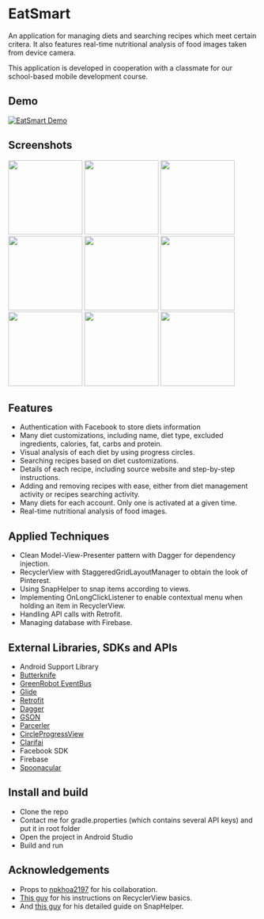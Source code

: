 # EatSmart
An application for managing diets and searching recipes which meet certain critera. It also features real-time nutritional analysis of food images taken from device camera.

This application is developed in cooperation with a classmate for our school-based mobile development course.

## Demo

[![EatSmart Demo](https://i.imgur.com/F6SEM0P.png)](https://youtu.be/jRNCWaTL2IQ "EatSmart Demo")

## Screenshots

<img src="https://i.imgur.com/2A2uOnU.png" width="150">
<img src="https://i.imgur.com/XWvKiJs.png" width="150">
<img src="https://i.imgur.com/2JYzjPz.png" width="150">
<img src="https://i.imgur.com/yh6wILN.png" width="150">
<img src="https://i.imgur.com/IG1BdOS.png" width="150">
<img src="https://i.imgur.com/gvGgyAV.png" width="150">
<img src="https://i.imgur.com/T58atmW.png" width="150">
<img src="https://i.imgur.com/aQ8BEVP.png" width="150">
<img src="https://i.imgur.com/fymQQBM.png" width="150">

## Features
- Authentication with Facebook to store diets information
- Many diet customizations, including name, diet type, excluded ingredients, calories, fat, carbs and protein.
- Visual analysis of each diet by using progress circles.
- Searching recipes based on diet customizations.
- Details of each recipe, including source website and step-by-step instructions.
- Adding and removing recipes with ease, either from diet management activity or recipes searching activity.
- Many diets for each account. Only one is activated at a given time.
- Real-time nutritional analysis of food images.

## Applied Techniques
- Clean Model-View-Presenter pattern with Dagger for dependency injection.
- RecyclerView with StaggeredGridLayoutManager to obtain the look of Pinterest.
- Using SnapHelper to snap items according to views.
- Implementing OnLongClickListener to enable contextual menu when holding an item in RecyclerView.
- Handling API calls with Retrofit.
- Managing database with Firebase.

## External Libraries, SDKs and APIs
- Android Support Library
- [Butterknife](http://jakewharton.github.io/butterknife/)
- [GreenRobot EventBus](http://greenrobot.org/eventbus/)
- [Glide](https://github.com/bumptech/glide)
- [Retrofit](http://square.github.io/retrofit/)
- [Dagger](https://github.com/google/dagger)
- [GSON](https://github.com/google/gson)
- [Parcerler](https://github.com/johncarl81/parceler)
- [CircleProgressView](https://github.com/jakob-grabner/Circle-Progress-View)
- [Clarifai](https://www.clarifai.com/)
- Facebook SDK
- Firebase
- [Spoonacular](https://spoonacular.com/)

## Install and build
- Clone the repo
- Contact me for gradle.properties (which contains several API keys) and put it in root folder
- Open the project in Android Studio
- Build and run

## Acknowledgements
- Props to [npkhoa2197](https://github.com/npkhoa2197) for his collaboration.
- [This guy](https://enoent.fr/blog/2015/01/18/recyclerview-basics/) for his instructions on RecyclerView basics.
- And [this guy](https://medium.com/codeword/an-in-depth-look-at-snaphelper-new-tools-in-recyclerview-part-2-5a461a53bf4e) for his detailed guide on SnapHelper.
